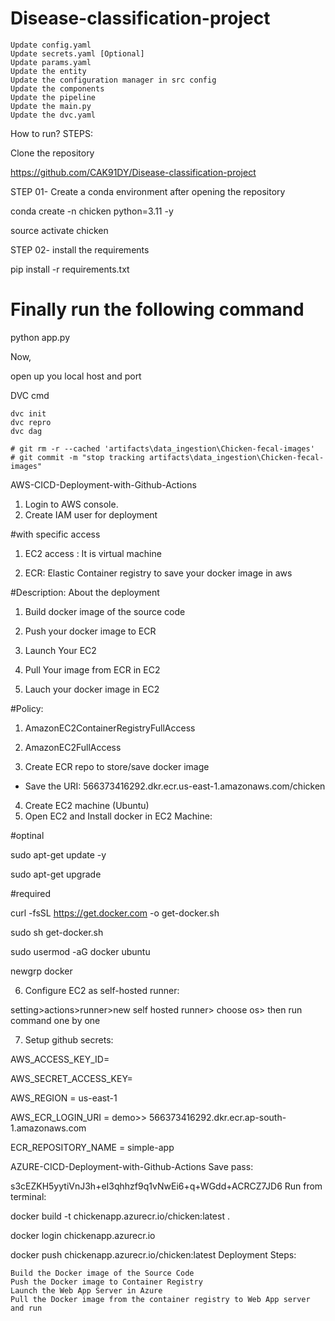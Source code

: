 # Disease-classification-project


    Update config.yaml
    Update secrets.yaml [Optional]
    Update params.yaml
    Update the entity
    Update the configuration manager in src config
    Update the components
    Update the pipeline
    Update the main.py
    Update the dvc.yaml

How to run?
STEPS:

Clone the repository

https://github.com/CAK91DY/Disease-classification-project

STEP 01- Create a conda environment after opening the repository

conda create -n chicken python=3.11 -y

source activate chicken

STEP 02- install the requirements

pip install -r requirements.txt

# Finally run the following command
python app.py

Now,

open up you local host and port

DVC cmd

    dvc init
    dvc repro
    dvc dag

    # git rm -r --cached 'artifacts\data_ingestion\Chicken-fecal-images'
    # git commit -m "stop tracking artifacts\data_ingestion\Chicken-fecal-images"

AWS-CICD-Deployment-with-Github-Actions
1. Login to AWS console.
2. Create IAM user for deployment

#with specific access

1. EC2 access : It is virtual machine

2. ECR: Elastic Container registry to save your docker image in aws


#Description: About the deployment

1. Build docker image of the source code

2. Push your docker image to ECR

3. Launch Your EC2 

4. Pull Your image from ECR in EC2

5. Lauch your docker image in EC2

#Policy:

1. AmazonEC2ContainerRegistryFullAccess

2. AmazonEC2FullAccess

3. Create ECR repo to store/save docker image

- Save the URI: 566373416292.dkr.ecr.us-east-1.amazonaws.com/chicken

4. Create EC2 machine (Ubuntu)
5. Open EC2 and Install docker in EC2 Machine:

#optinal

sudo apt-get update -y

sudo apt-get upgrade

#required

curl -fsSL https://get.docker.com -o get-docker.sh

sudo sh get-docker.sh

sudo usermod -aG docker ubuntu

newgrp docker

6. Configure EC2 as self-hosted runner:

setting>actions>runner>new self hosted runner> choose os> then run command one by one

7. Setup github secrets:

AWS_ACCESS_KEY_ID=

AWS_SECRET_ACCESS_KEY=

AWS_REGION = us-east-1

AWS_ECR_LOGIN_URI = demo>>  566373416292.dkr.ecr.ap-south-1.amazonaws.com

ECR_REPOSITORY_NAME = simple-app

AZURE-CICD-Deployment-with-Github-Actions
Save pass:

s3cEZKH5yytiVnJ3h+eI3qhhzf9q1vNwEi6+q+WGdd+ACRCZ7JD6
Run from terminal:

docker build -t chickenapp.azurecr.io/chicken:latest .

docker login chickenapp.azurecr.io

docker push chickenapp.azurecr.io/chicken:latest
Deployment Steps:

    Build the Docker image of the Source Code
    Push the Docker image to Container Registry
    Launch the Web App Server in Azure
    Pull the Docker image from the container registry to Web App server and run
